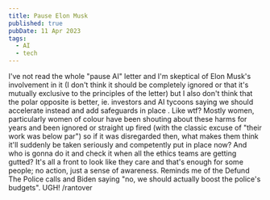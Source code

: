 ```yaml
---
title: Pause Elon Musk
published: true
pubDate: 11 Apr 2023
tags:
  - AI
  - tech
---
```


I've not read the whole "pause AI" letter and I'm skeptical of Elon Musk's involvement in it (I don't think it should be completely ignored or that it's mutually exclusive to the principles of the letter) but I also don't think that the polar opposite is better, ie. investors and AI tycoons saying we should accelerate instead and add safeguards in place . Like wtf? Mostly women, particularly women of colour have been shouting about these harms for years and been ignored or straight up fired (with the classic excuse of "their work was below par") so if it was disregarded then, what makes them think it'll suddenly be taken seriously and competently put in place now? And who is gonna do it and check it when all the ethics teams are getting gutted? It's all a front to look like they care and that's enough for some people; no action, just a sense of awareness. Reminds me of the Defund The Police calls and Biden saying "no, we should actually boost the police's budgets". UGH! /rantover